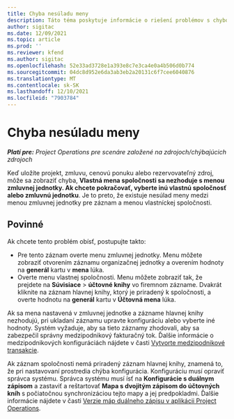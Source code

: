 ```yaml
---
title: Chyba nesúladu meny
description: Táto téma poskytuje informácie o riešení problémov s chybou nesúladu meny, ktorá sa vyskytuje pri ukladaní konkrétnych typov záznamov.
author: sigitac
ms.date: 12/09/2021
ms.topic: article
ms.prod: ''
ms.reviewer: kfend
ms.author: sigitac
ms.openlocfilehash: 52e33ad3728e1a393e8c7e3ca4e0a4b506d0b774
ms.sourcegitcommit: 04dc8d952e6da3ab3eb2a20131c6f7cee6040876
ms.translationtype: MT
ms.contentlocale: sk-SK
ms.lasthandoff: 12/10/2021
ms.locfileid: "7903784"
---
```

# <a name="currency-mismatch-error"></a>Chyba nesúladu meny 

_**Platí pre:** Project Operations pre scenáre založené na zdrojoch/chýbajúcich zdrojoch_

Keď uložíte projekt, zmluvu, cenovú ponuku alebo rezervovateľný zdroj, môže sa zobraziť chyba, **Vlastná mena spoločnosti sa nezhoduje s menou zmluvnej jednotky. Ak chcete pokračovať, vyberte inú vlastnú spoločnosť alebo zmluvnú jednotku**. Je to preto, že existuje nesúlad meny medzi menou zmluvnej jednotky pre záznam a menou vlastníckej spoločnosti.


## <a name="resolution"></a>Povinné

Ak chcete tento problém obísť, postupujte takto:
- Pre tento záznam overte menu zmluvnej jednotky. Menu môžete zobraziť otvorením záznamu organizačnej jednotky a overením hodnoty na **generál** kartu v **mena** lúka.
- Overte menu vlastnej spoločnosti. Menu môžete zobraziť tak, že prejdete na **Súvisiace** > **účtovné knihy** vo firemnom zázname. Dvakrát kliknite na záznam hlavnej knihy, ktorý je priradený k spoločnosti, a overte hodnotu na **generál** kartu v **Účtovná mena** lúka.

Ak sa mena nastavená v zmluvnej jednotke a zázname hlavnej knihy nezhodujú, pri ukladaní záznamu upravte konfiguráciu alebo vyberte iné hodnoty. Systém vyžaduje, aby sa tieto záznamy zhodovali, aby sa zabezpečil správny medzipodnikový fakturačný tok. Ďalšie informácie o medzipodnikových konfiguráciách nájdete v časti [Vytvorte medzipodnikové transakcie](../../project-accounting/create-intercompany-transactions.md).

Ak záznam spoločnosti nemá priradený záznam hlavnej knihy, znamená to, že pri nastavovaní prostredia chýba konfigurácia. Konfiguráciu musí opraviť správca systému. Správca systému musí ísť na **Konfigurácie s duálnym zápisom** a zastaviť a reštartovať **Mapa s dvojitým zápisom do účtovných kníh** s počiatočnou synchronizáciou tejto mapy a jej predpokladmi. Ďalšie informácie nájdete v časti [Verzie máp duálneho zápisu v aplikácii Project Operations](../../environment/resource-dual-write-maps.md).

